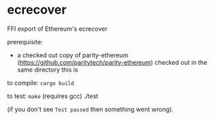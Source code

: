 # ecrecover
FFI export of Ethereum's ecrecover

prerequisite:
- a checked out copy of parity-ethereum (https://github.com/paritytech/parity-ethereum) checked out in the same directory this is

to compile:
`cargo build`

to test:
`make` (requires gcc)
./test

(if you don't see `Test passed` then something went wrong).